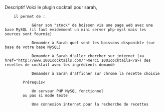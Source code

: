 Descriptif
    Voici le plugin cocktail pour sarah,
        
        il permet de :
        
                Gérer son "stock" de boisson via une page web avec une base MySQL (il faut évidemment un mini server php-mysl mais les sources sont fournie)
            
                Demander à Sarah quel sont les boissons disponible (sur base de votre base MySQL)
            
                Demander à Sarah d'aller chercher sur internet (<a href="http://www.1001cocktails.com/">merci 1001cocktails</a>) des recettes de cocktail avec les ingrédients demandé
            
                Demander à Sarah d'afficher sur chrome la recette choisie
            
            Prérequis<

                Un serveur PHP MySQL fonctionnel
            ou pas si mode texte

                Une connexion internet pour la recherche de recettes
           